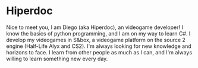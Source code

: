 # Hiperdoc
Nice to meet you, I am Diego (aka Hiperdoc), an videogame developer! I know the basics of python programming, and I am on my way to learn C#. I develop my videogames in S&box, a videogame platform on the source 2 engine (Half-Life Alyx and CS2). I'm always looking for new knowledge and horizons to face. I learn from other people as much as I can, and I'm always willing to learn something new every day.
